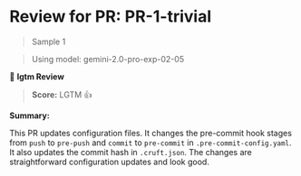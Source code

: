 # Review for PR: PR-1-trivial

> Sample 1

> Using model: gemini-2.0-pro-exp-02-05


🦉 **lgtm Review**

> **Score:** LGTM 👍

**Summary:**

This PR updates configuration files. It changes the pre-commit hook stages from `push` to `pre-push` and `commit` to `pre-commit` in `.pre-commit-config.yaml`. It also updates the commit hash in `.cruft.json`. The changes are straightforward configuration updates and look good.